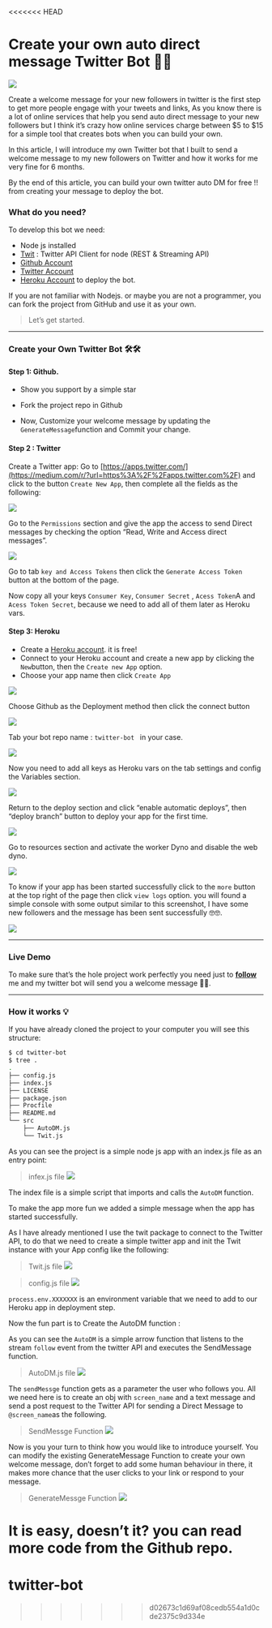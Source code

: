 <<<<<<< HEAD

# Create your own auto direct message Twitter Bot 💬💬

![](https://cdn-images-1.medium.com/max/2000/1*yAlQxm27HPR2qjRcqizY2w.png)


Create a welcome message for your new followers in twitter is the first step to get more people engage with your tweets and links, As you know there is a lot of online services that help you send auto direct message to your new followers but I think it’s crazy how online services charge between $5 to $15 for a simple tool that creates bots when you can build your own.

In this article, I will introduce my own Twitter bot that I built to send a welcome message to my new followers on Twitter and how it works for me very fine for 6 months.

By the end of this article, you can build your own twitter auto DM for free !! from creating your message to deploy the bot.

### What do you need?

To develop this bot we need:

-   Node js installed
-   [Twit](https://medium.com/r/?url=https%3A%2F%2Fgithub.com%2Fttezel%2Ftwit) : Twitter API Client for node (REST & Streaming API)
-   [Github Account](https://medium.com/r/?url=https%3A%2F%2Fgithub.com%2F)
-   [Twitter Account](https://medium.com/r/?url=https%3A%2F%2Ftwitter.com%2F)
-   [Heroku Account](https://medium.com/r/?url=https%3A%2F%2Fwww.heroku.com%2F) to deploy the bot.

If you are not familiar with Nodejs. or maybe you are not a programmer, you can fork the project from GitHub and use it as your own.

> Let’s get started.

----------

### Create your Own Twitter Bot 🛠🛠

#### Step 1: Github.

-   Show you support by a simple star 
-   Fork the project repo in Github

-   Now, Customize your welcome message by updating the  `GenerateMessage`function and Commit your change.

#### Step 2 : Twitter

Create a Twitter app: Go to  [https://apps.twitter.com/](https://medium.com/r/?url=https%3A%2F%2Fapps.twitter.com%2F)  and click to the button  `Create New App`, then complete all the fields as the following:

![](https://cdn-images-1.medium.com/max/1600/1*Gr9ggwyDcJgSnK-T8U3_JQ.png)

Go to the  `Permissions`  section and give the app the access to send Direct messages by checking the option “Read, Write and Access direct messages”.

  

![](https://cdn-images-1.medium.com/max/1600/1*m8qV-_h0eK4yMSofD0qINQ.png)

Go to tab `key and Access Tokens` then click the `Generate Access Token` button at the bottom of the page.

Now copy all your keys  `Consumer Key`,  `Consumer Secret` ,  `Acess Token`A and  `Acess Token Secret`, because we need to add all of them later as Heroku vars.

#### Step 3: Heroku

-   Create a  [Heroku account](https://medium.com/r/?url=https%3A%2F%2Fdashboard.heroku.com%2F). it is free!
-   Connect to your Heroku account and create a new app by clicking the  `New`button, then the  `Create new App`  option.
-   Choose your app name then click  `Create App`

![](https://cdn-images-1.medium.com/max/2000/1*J7tbxXiRzeOZTlyzIvYxOg.png)

Choose Github as the Deployment method then click the connect button

![](https://cdn-images-1.medium.com/max/2000/1*QETgzVnscTLIxuD9XFEV5g.png)

Tab your bot repo name : `twitter-bot ` in your case.

![](https://cdn-images-1.medium.com/max/2000/1*nX4Zcbm77GVLmu9s7NWwSQ.png)

Now you need to add all keys as Heroku vars on the tab settings and config the Variables section.

![](https://cdn-images-1.medium.com/max/2000/1*VJgHnF6orcT1PGvyi_JxHA.png)

Return to the deploy section and click “enable automatic deploys”, then “deploy branch” button to deploy your app for the first time.

![](https://cdn-images-1.medium.com/max/2000/1*fbJDa_hPhcR5ZTByd4rIZQ.png)

Go to resources section and activate the worker Dyno and disable the web dyno.

![](https://cdn-images-1.medium.com/max/2000/1*rBSbnSWgrV0d0_lHh38JkQ.png)

To know if your app has been started successfully click to the  `more`  button at the top right of the page then click  `view logs`  option. you will found a simple console with some output similar to this screenshot, I have some new followers and the message has been sent successfully 🤓🤓.

![](https://cdn-images-1.medium.com/max/2000/1*_IH2z4FhXeew5u5PGgW8Nw.png)

----------

### Live Demo

To make sure that’s the hole project work perfectly you need just to  [**follow**](https://medium.com/r/?url=https%3A%2F%2Ftwitter.com%2FElaziziYoussouf)  me and my twitter bot will send you a welcome message 🤗🤗.

----------

### How it works 💡

If you have already cloned the project to your computer you will see this structure:
```sh
$ cd twitter-bot  
$ tree .     
.  
├── config.js  
├── index.js  
├── LICENSE  
├── package.json  
├── Procfile  
├── README.md  
└── src  
    ├── AutoDM.js  
    └── Twit.js
```
As you can see the project is a simple node js app with an index.js file as an entry point:
> infex.js file
![](https://cdn-images-1.medium.com/max/1600/1*Y-eOVjfnFZYCN5LQUblrhw.png)



The index file is a simple script that imports and calls the  `AutoDM`  function.

To make the app more fun we added a simple message when the app has started successfully.

As I have already mentioned I use the twit package to connect to the Twitter API, to do that we need to create a simple twitter app and init the Twit instance with your App config like the following:
> Twit.js file
![](https://cdn-images-1.medium.com/max/1600/1*X4jq7jTLSq346ho5Y7WJ5A.png)


> config.js file
![](https://cdn-images-1.medium.com/max/1600/1*gpIo0pnMOEGV_ApszXz-0A.png)



`process.env.XXXXXXX`  is an environment variable that we need to add to our Heroku app in deployment step.

Now the fun part is to Create the AutoDM function :

As you can see the  `AutoDM`  is a simple arrow function that listens to the stream  `follow`  event from the twitter API and executes the SendMessage function.
> AutoDM.js file
![](https://cdn-images-1.medium.com/max/1600/0*kGF0ObTjFW4zIVA2.)



The  `sendMessge`  function gets as a parameter the user who follows you. All we need here is to create an obj with  `screen_name`  and a text message and send a post request to the Twitter API for sending a Direct Message to  `@screen_name`as the following.
> SendMessge Function
![](https://cdn-images-1.medium.com/max/1600/1*8RHHjhuP5MMix6iyB1oFQA.png)



Now is you your turn to think how you would like to introduce yourself. You can modify the existing GenerateMessage Function to create your own welcome message, don’t forget to add some human behaviour in there, it makes more chance that the user clicks to your link or respond to your message.
> GenerateMessge Function
![](https://cdn-images-1.medium.com/max/1600/1*vsCpSy_gRmkKavZeyzF9WA.png)



It is easy, doesn’t it? you can read more code from the Github repo.
=======
# twitter-bot
>>>>>>> d02673c1d69af08cedb554a1d0cde2375c9d334e
